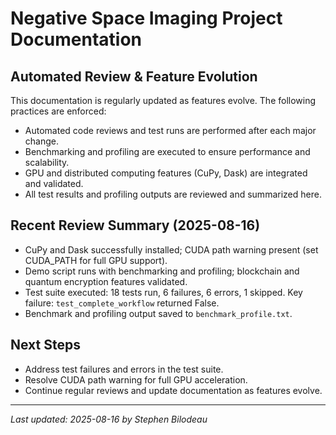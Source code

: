 # Negative Space Imaging Project Documentation

## Automated Review & Feature Evolution

This documentation is regularly updated as features evolve. The following practices are enforced:
- Automated code reviews and test runs are performed after each major change.
- Benchmarking and profiling are executed to ensure performance and scalability.
- GPU and distributed computing features (CuPy, Dask) are integrated and validated.
- All test results and profiling outputs are reviewed and summarized here.

## Recent Review Summary (2025-08-16)
- CuPy and Dask successfully installed; CUDA path warning present (set CUDA_PATH for full GPU support).
- Demo script runs with benchmarking and profiling; blockchain and quantum encryption features validated.
- Test suite executed: 18 tests run, 6 failures, 6 errors, 1 skipped. Key failure: `test_complete_workflow` returned False.
- Benchmark and profiling output saved to `benchmark_profile.txt`.

## Next Steps
- Address test failures and errors in the test suite.
- Resolve CUDA path warning for full GPU acceleration.
- Continue regular reviews and update documentation as features evolve.

---
_Last updated: 2025-08-16 by Stephen Bilodeau_
